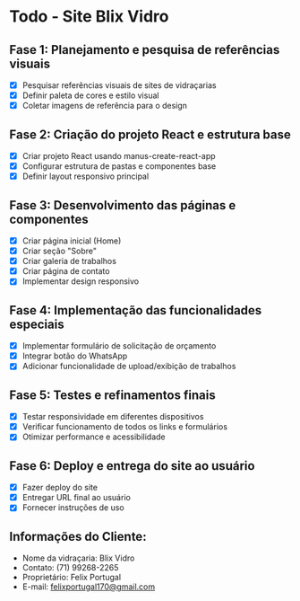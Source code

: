 # Todo - Site Blix Vidro

## Fase 1: Planejamento e pesquisa de referências visuais
- [x] Pesquisar referências visuais de sites de vidraçarias
- [x] Definir paleta de cores e estilo visual
- [x] Coletar imagens de referência para o design

## Fase 2: Criação do projeto React e estrutura base
- [x] Criar projeto React usando manus-create-react-app
- [x] Configurar estrutura de pastas e componentes base
- [x] Definir layout responsivo principal

## Fase 3: Desenvolvimento das páginas e componentes
- [x] Criar página inicial (Home)
- [x] Criar seção "Sobre"
- [x] Criar galeria de trabalhos
- [x] Criar página de contato
- [x] Implementar design responsivo

## Fase 4: Implementação das funcionalidades especiais
- [x] Implementar formulário de solicitação de orçamento
- [x] Integrar botão do WhatsApp
- [x] Adicionar funcionalidade de upload/exibição de trabalhos

## Fase 5: Testes e refinamentos finais
- [x] Testar responsividade em diferentes dispositivos
- [x] Verificar funcionamento de todos os links e formulários
- [x] Otimizar performance e acessibilidade

## Fase 6: Deploy e entrega do site ao usuário
- [x] Fazer deploy do site
- [x] Entregar URL final ao usuário
- [x] Fornecer instruções de uso

## Informações do Cliente:
- Nome da vidraçaria: Blix Vidro
- Contato: (71) 99268-2265
- Proprietário: Felix Portugal
- E-mail: felixportugal170@gmail.com

